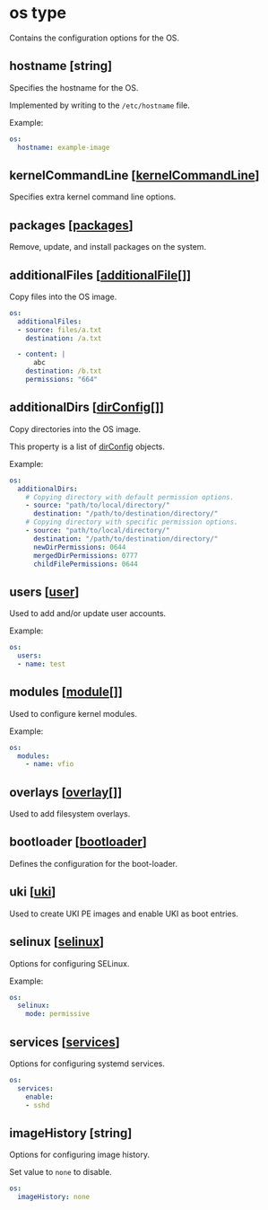 
# os type

Contains the configuration options for the OS.

## hostname [string]

Specifies the hostname for the OS.

Implemented by writing to the `/etc/hostname` file.

Example:

```yaml
os:
  hostname: example-image
```

## kernelCommandLine [[kernelCommandLine](./kernelcommandline.md)]

Specifies extra kernel command line options.

## packages [[packages](./packages.md)]

Remove, update, and install packages on the system.

## additionalFiles [[additionalFile](./additionalfile.md)[]]

Copy files into the OS image.

```yaml
os:
  additionalFiles:
  - source: files/a.txt
    destination: /a.txt

  - content: |
      abc
    destination: /b.txt
    permissions: "664"
```

## additionalDirs [[dirConfig](./dirconfig.md)[]]

Copy directories into the OS image.

This property is a list of [dirConfig](./dirconfig.md) objects.

Example:

```yaml
os:
  additionalDirs:
    # Copying directory with default permission options.
    - source: "path/to/local/directory/"
      destination: "/path/to/destination/directory/"
    # Copying directory with specific permission options.
    - source: "path/to/local/directory/"
      destination: "/path/to/destination/directory/"
      newDirPermissions: 0644
      mergedDirPermissions: 0777
      childFilePermissions: 0644
```

## users [[user](./user.md)]

Used to add and/or update user accounts.

Example:

```yaml
os:
  users:
  - name: test
```

## modules [[module](./module.md)[]]

Used to configure kernel modules.

Example:

```yaml
os:
  modules:
    - name: vfio
```

## overlays [[overlay](./overlay.md)[]]

Used to add filesystem overlays.

## bootloader [[bootloader](./bootloader.md)]

Defines the configuration for the boot-loader.

## uki [[uki](./uki.md)]

Used to create UKI PE images and enable UKI as boot entries.

## selinux [[selinux](./selinux.md)]

Options for configuring SELinux.

Example:

```yaml
os:
  selinux:
    mode: permissive
```

## services [[services](./services.md)]

Options for configuring systemd services.

```yaml
os:
  services:
    enable:
    - sshd
```

## imageHistory [string]

Options for configuring image history.

Set value to `none` to disable.

```yaml
os:
  imageHistory: none
```
